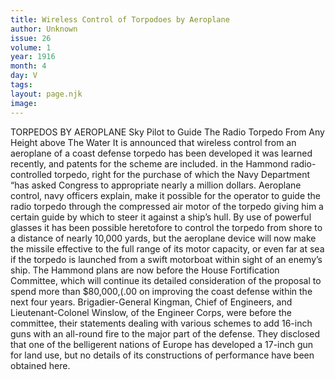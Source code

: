 ```yaml
---
title: Wireless Control of Torpodoes by Aeroplane
author: Unknown
issue: 26
volume: 1
year: 1916
month: 4
day: V
tags:
layout: page.njk
image:
---
```

TORPEDOS BY AEROPLANE    Sky Pilot to Guide The Radio Torpedo From Any Height above The Water    It is announced that wireless control from an aeroplane of a coast defense torpedo has been developed it was learned recently, and patents for the scheme are included. in the Hammond radio-controlled torpedo, right for the purchase of which the Navy Department “has asked Congress to appropriate nearly a million dollars.       Aeroplane control, navy officers explain, make it possible for the operator to guide the radio torpedo through the compressed air motor of the torpedo giving him a certain guide by which to steer it against a ship’s hull.       By use of powerful glasses it has been possible heretofore to control the torpedo from shore to a distance of nearly 10,000 yards, but the aeroplane device will now make the missile effective to the full range of its motor capacity, or even far at sea if the torpedo is launched from a swift motorboat within sight of an enemy’s ship.       The Hammond plans are now before the House Fortification Committee, which will continue its detailed consideration of the proposal to spend more than $80,000,(.00 on improving the coast defense within the next four years. Brigadier-General Kingman, Chief of Engineers, and Lieutenant-Colonel Winslow, of the Engineer Corps, were before the committee, their statements dealing with various schemes to add 16-inch guns with an all-round fire to the major part of the defense. They disclosed that one of the belligerent nations of Europe has developed a 17-inch gun for land use, but no details of its constructions of performance have been obtained here. 




